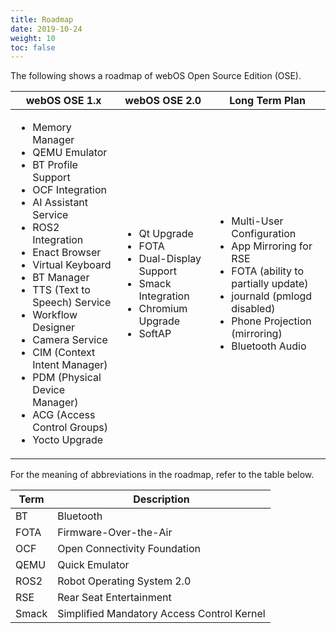 ```yaml
---
title: Roadmap
date: 2019-10-24
weight: 10
toc: false
---
```


The following shows a roadmap of webOS Open Source Edition (OSE).

<div class="table-container">
<table class="table is-bordered is-fullwidth is-hoverable">
<thead>
<tr class="header">
<th>webOS OSE 1.x</th>
<th>webOS OSE 2.0</th>
<th>Long Term Plan</th>
</tr>
</thead>
<tbody>
<tr class="odd">
<td><ul>
<li>Memory Manager</li>
<li>QEMU Emulator</li>
<li>BT Profile Support</li>
<li>OCF Integration</li>
<li>AI Assistant Service</li>
<li>ROS2 Integration</li>
<li>Enact Browser</li>
<li>Virtual Keyboard</li>
<li>BT Manager</li>
<li>TTS (Text to Speech) Service</li>
<li>Workflow Designer</li>
<li>Camera Service</li>
<li>CIM (Context Intent Manager)</li>
<li>PDM (Physical Device Manager)</li>
<li>ACG (Access Control Groups)</li>
<li>Yocto Upgrade</li>
</ul></td>
<td><ul>
<li>Qt Upgrade</li>
<li>FOTA</li>
<li>Dual-Display Support</li>
<li>Smack Integration</li>
<li>Chromium Upgrade</li>
<li>SoftAP</li>
</ul></td>
<td><ul>
<li>Multi-User Configuration</li>
<li>App Mirroring for RSE</li>
<li>FOTA (ability to partially update)</li>
<li>journald (pmlogd disabled)</li>
<li>Phone Projection (mirroring)</li>
<li>Bluetooth Audio</li>
</ul></td>
</tr>
</tbody>
</table>
</div>

For the meaning of abbreviations in the roadmap, refer to the table below.

<div class="table-container">
<table class="table is-bordered is-fullwidth is-hoverable">
<thead>
<tr class="header">
<th>Term</th>
<th>Description</th>
</tr>
</thead>
<tbody>
<tr class="odd">
<td>BT</td>
<td>Bluetooth</td>
</tr>
<tr class="even">
<td>FOTA</td>
<td>Firmware-Over-the-Air</td>
</tr>
<tr class="odd">
<td>OCF</td>
<td>Open Connectivity Foundation</td>
</tr>
<tr class="even">
<td>QEMU</td>
<td>Quick Emulator</td>
</tr>
<tr class="odd">
<td>ROS2</td>
<td>Robot Operating System 2.0</td>
</tr>
<tr class="even">
<td>RSE</td>
<td>Rear Seat Entertainment</td>
</tr>
<tr class="odd">
<td>Smack</td>
<td>Simplified Mandatory Access Control Kernel</td>
</tr>
</tbody>
</table>
</div>
